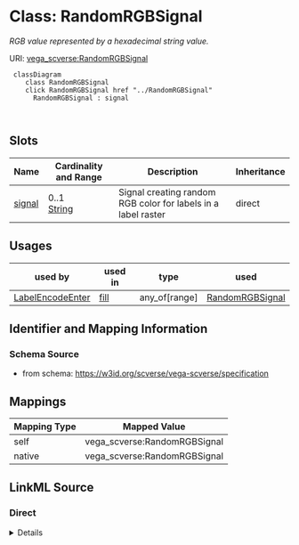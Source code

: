 

# Class: RandomRGBSignal 


_RGB value represented by a hexadecimal string value._





URI: [vega_scverse:RandomRGBSignal](https://w3id.org/scverse/vega-scverse/RandomRGBSignal)






```mermaid
 classDiagram
    class RandomRGBSignal
    click RandomRGBSignal href "../RandomRGBSignal"
      RandomRGBSignal : signal
        
      
```




<!-- no inheritance hierarchy -->


## Slots

| Name | Cardinality and Range | Description | Inheritance |
| ---  | --- | --- | --- |
| [signal](signal.md) | 0..1 <br/> [String](String.md) | Signal creating random RGB color for labels in a label raster | direct |





## Usages

| used by | used in | type | used |
| ---  | --- | --- | --- |
| [LabelEncodeEnter](LabelEncodeEnter.md) | [fill](fill.md) | any_of[range] | [RandomRGBSignal](RandomRGBSignal.md) |






## Identifier and Mapping Information







### Schema Source


* from schema: https://w3id.org/scverse/vega-scverse/specification




## Mappings

| Mapping Type | Mapped Value |
| ---  | ---  |
| self | vega_scverse:RandomRGBSignal |
| native | vega_scverse:RandomRGBSignal |







## LinkML Source

<!-- TODO: investigate https://stackoverflow.com/questions/37606292/how-to-create-tabbed-code-blocks-in-mkdocs-or-sphinx -->

### Direct

<details>
```yaml
name: RandomRGBSignal
description: RGB value represented by a hexadecimal string value.
from_schema: https://w3id.org/scverse/vega-scverse/specification
rank: 1000
attributes:
  signal:
    name: signal
    description: Signal creating random RGB color for labels in a label raster.
    from_schema: https://w3id.org/scverse/vega-scverse/marks
    rank: 1000
    ifabsent: string(rgb(random()*255, random()*255, random()*255))
    domain_of:
    - RandomRGBSignal
    equals_string: rgb(random()*255, random()*255, random()*255)

```
</details>

### Induced

<details>
```yaml
name: RandomRGBSignal
description: RGB value represented by a hexadecimal string value.
from_schema: https://w3id.org/scverse/vega-scverse/specification
rank: 1000
attributes:
  signal:
    name: signal
    description: Signal creating random RGB color for labels in a label raster.
    from_schema: https://w3id.org/scverse/vega-scverse/marks
    rank: 1000
    ifabsent: string(rgb(random()*255, random()*255, random()*255))
    alias: signal
    owner: RandomRGBSignal
    domain_of:
    - RandomRGBSignal
    range: string
    equals_string: rgb(random()*255, random()*255, random()*255)

```
</details>